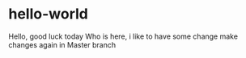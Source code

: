 # hello-world

Hello, good luck today
Who is here, i like to have some change
make changes again in Master branch
